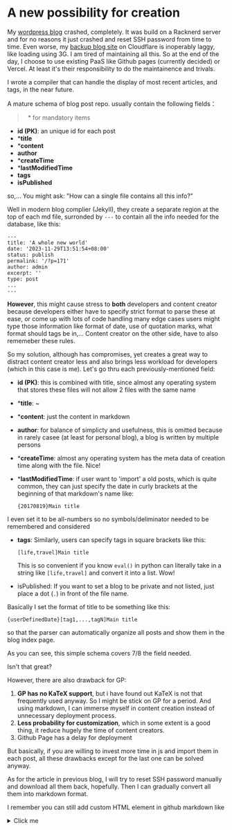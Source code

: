# A new possibility for creation
My [wordpress blog](https://blog.zhoulingyu.net) crashed, completely. It was build on a Racknerd server and for no reasons it just crashed and reset SSH password from time to time. Even worse, my [backup blog site](https://cfblog.xoysroam.workers.dev/) on Cloudflare is inoperably laggy, like loading using 3G. I am tired of maintaining all this. So at the end of the day, I choose to use existing PaaS like Github pages (currently decided) or Vercel. At least it's their responsibility to do the maintainence and trivals. 

I wrote a compiler that can handle the display of most recent articles, and tags, in the near future.

A mature schema of blog post repo. usually contain the following fields：

> &nbsp;
> \* for mandatory items
> &nbsp;

- **id (PK)**: an unique id for each post
- ***title**
- ***content**
- **author**
- ***createTime**
- ***lastModifiedTime**
- **tags**
- **isPublished**



so,... You might ask: "How can a single file contains all this info?"

Well in modern blog complier (Jekyll), they create a separate region at the top of each md file, surronded by `---` to contain all the info needed for the database, like this:

```
---
title: 'A whole new world'
date: '2023-11-29T13:51:54+08:00'
status: publish
permalink: '/?p=171'
author: admin
excerpt: ''
type: post
...
---
```

**However**, this might cause stress to **both** developers and content creator because developers either have to specify strict format to parse these at ease, or come up with lots of code handling many edge cases users might type those information like format of date, use of quotation marks, what format should tags be in,... Content creator on the other side, have to also rememeber these rules.

So my solution, although has compromises, yet creates a great way to distract content creator less and also brings less workload for developers (which in this case is me). Let's go thru each previously-mentioned field:

- **id (PK)**: this is combined with title, since almost any operating system that stores these files will not allow 2 files with the same name 
- ***title**: ~
- ***content**: just the content in markdown
- **author**: for balance of simplicty and usefulness, this is omitted because in rarely casee (at least for personal blog), a blog is written by multiple persons
- ***createTime**: almost any operating system has the meta data of creation time along with the file. Nice!
- ***lastModifiedTime**: if user want to 'import' a old posts, which is quite common, they can just specify the date in curly brackets at the beginning of that markdown's name like:

    ```
    {20170819}Main title
    ``` 
I even set it to be all-numbers so no symbols/deliminator needed to be remembered and considered

- **tags**: Similarly, users can specify tags in square brackets like this: 

    ```
    [life,travel]Main title
    ``` 

    This is so convenient if you know `eval()` in python can literally take in a string like `[life,travel]` and convert it into a list. Wow!

- isPublished: If you want to set a blog to be private and not listed, just place a dot (`.`) in front of the file name.

Basically I set the format of title to be something like this:
```
{userDefinedDate}[tag1,...,tagN]Main title
``` 

so that the parser can automatically organize all posts and show them in the blog index page. 

As you can see, this simple schema covers 7/8 the field needed.

Isn't that great? 

However, there are also drawback for GP:
1.  **GP has no KaTeX support**, but i have found out KaTeX is not that frequently used anyway. So I might be stick on GP for a period. And using markdown, I can immerse myself in content creation instead of unnecessary deployment process.
2.  **Less probability for customization**, which in some extent is a good thing, it reduce hugely the time of content creators. 
3.  Github Page has a delay for deployment

But basically, if you are willing to invest more time in js and import them in each post, all these drawbacks except for the last one can be solved anyway.

As for the article in previous blog, I will try to reset SSH password manually and download all them back, hopefully. Then I can gradually convert all them into markdown format.

I remember you can still add custom HTML element in github markdown like

<details>
<summary>
Click me
</summary>
This is an accordian.
</details>
